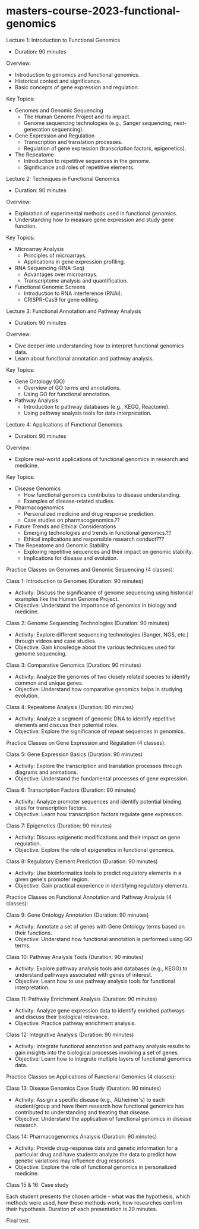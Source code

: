 # masters-course-2023-functional-genomics
Lecture 1: Introduction to Functional Genomics

- Duration: 90 minutes

Overview:

- Introduction to genomics and functional genomics.
- Historical context and significance.
- Basic concepts of gene expression and regulation.

Key Topics:

- Genomes and Genomic Sequencing
  - The Human Genome Project and its impact.
  - Genome sequencing technologies (e.g., Sanger sequencing, next-generation sequencing).
- Gene Expression and Regulation
  - Transcription and translation processes.
  - Regulation of gene expression (transcription factors, epigenetics).
- The Repeatome
  - Introduction to repetitive sequences in the genome.
  - Significance and roles of repetitive elements.

Lecture 2: Techniques in Functional Genomics

- Duration: 90 minutes

Overview:

- Exploration of experimental methods used in functional genomics.
- Understanding how to measure gene expression and study gene function.

Key Topics:

- Microarray Analysis
  - Principles of microarrays.
  - Applications in gene expression profiling.
- RNA Sequencing (RNA-Seq)
  - Advantages over microarrays.
  - Transcriptome analysis and quantification.
- Functional Genomic Screens
  - Introduction to RNA interference (RNAi).
  - CRISPR-Cas9 for gene editing.

Lecture 3: Functional Annotation and Pathway Analysis

- Duration: 90 minutes

Overview:

- Dive deeper into understanding how to interpret functional genomics data.
- Learn about functional annotation and pathway analysis.

Key Topics:

- Gene Ontology (GO)
  - Overview of GO terms and annotations.
  - Using GO for functional annotation.
- Pathway Analysis
  - Introduction to pathway databases (e.g., KEGG, Reactome).
  - Using pathway analysis tools for data interpretation.

Lecture 4: Applications of Functional Genomics

- Duration: 90 minutes

Overview:

- Explore real-world applications of functional genomics in research and medicine.

Key Topics:

- Disease Genomics
  - How functional genomics contributes to disease understanding.
  - Examples of disease-related studies.
- Pharmacogenomics
  - Personalized medicine and drug response prediction.
  - Case studies on pharmacogenomics.??
- Future Trends and Ethical Considerations
  - Emerging technologies and trends in functional genomics.??
  - Ethical implications and responsible research conduct???
- The Repeatome and Genomic Stability
  - Exploring repetitive sequences and their impact on genomic stability.
  - Implications for disease and evolution.

Practice Classes on Genomes and Genomic Sequencing (4 classes):

Class 1: Introduction to Genomes (Duration: 90 minutes)

- Activity: Discuss the significance of genome sequencing using historical examples like the Human Genome Project.
- Objective: Understand the importance of genomics in biology and medicine.

Class 2: Genome Sequencing Technologies (Duration: 90 minutes)

- Activity: Explore different sequencing technologies (Sanger, NGS, etc.) through videos and case studies.
- Objective: Gain knowledge about the various techniques used for genome sequencing.

Class 3: Comparative Genomics (Duration: 90 minutes)

- Activity: Analyze the genomes of two closely related species to identify common and unique genes.
- Objective: Understand how comparative genomics helps in studying evolution.

Class 4: Repeatome Analysis (Duration: 90 minutes)

- Activity: Analyze a segment of genomic DNA to identify repetitive elements and discuss their potential roles.
- Objective: Explore the significance of repeat sequences in genomics.

Practice Classes on Gene Expression and Regulation (4 classes):

Class 5: Gene Expression Basics (Duration: 90 minutes)

- Activity: Explore the transcription and translation processes through diagrams and animations.
- Objective: Understand the fundamental processes of gene expression.

Class 6: Transcription Factors (Duration: 90 minutes)

- Activity: Analyze promoter sequences and identify potential binding sites for transcription factors.
- Objective: Learn how transcription factors regulate gene expression.

Class 7: Epigenetics (Duration: 90 minutes)

- Activity: Discuss epigenetic modifications and their impact on gene regulation.
- Objective: Explore the role of epigenetics in functional genomics.

Class 8: Regulatory Element Prediction (Duration: 90 minutes)

- Activity: Use bioinformatics tools to predict regulatory elements in a given gene's promoter region.
- Objective: Gain practical experience in identifying regulatory elements.

Practice Classes on Functional Annotation and Pathway Analysis (4 classes):

Class 9: Gene Ontology Annotation (Duration: 90 minutes)

- Activity: Annotate a set of genes with Gene Ontology terms based on their functions.
- Objective: Understand how functional annotation is performed using GO terms.

Class 10: Pathway Analysis Tools (Duration: 90 minutes)

- Activity: Explore pathway analysis tools and databases (e.g., KEGG) to understand pathways associated with genes of interest.
- Objective: Learn how to use pathway analysis tools for functional interpretation.

Class 11: Pathway Enrichment Analysis (Duration: 90 minutes)

- Activity: Analyze gene expression data to identify enriched pathways and discuss their biological relevance.
- Objective: Practice pathway enrichment analysis.

Class 12: Integrative Analysis (Duration: 90 minutes)

- Activity: Integrate functional annotation and pathway analysis results to gain insights into the biological processes involving a set of genes.
- Objective: Learn how to integrate multiple layers of functional genomics data.

Practice Classes on Applications of Functional Genomics (4 classes):

Class 13: Disease Genomics Case Study (Duration: 90 minutes)

- Activity: Assign a specific disease (e.g., Alzheimer's) to each student/group and have them research how functional genomics has contributed to understanding and treating that disease.
- Objective: Understand the application of functional genomics in disease research.

Class 14: Pharmacogenomics Analysis (Duration: 90 minutes)

- Activity: Provide drug-response data and genetic information for a particular drug and have students analyze the data to predict how genetic variations may influence drug responses.
- Objective: Explore the role of functional genomics in personalized medicine.

Class 15 & 16: Case study

Each student presents the chosen article - what was the hypothesis, which methods were used, how these methods work, how researches confirm their hypothesis. Duration of each presentation is 20 minutes.

Final test.

